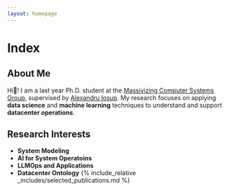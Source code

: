 ```yaml
---
layout: homepage
---
```

# Index

## About Me

Hi👋! I am a last year Ph.D. student at the <a href="https://atlarge-research.com/xchu/" target="_blank">Massivizing Computer Systems Group</a>, supervised by <a href="https://scholar.google.com/citations?user=7wwQ7twAAAAJ" target="_blank">Alexandru Iosup</a>. 
My research focuses on applying **data science** and **machine learning** techniques to understand and support **datacenter operations**.

## Research Interests
- **System Modeling**
- **AI for System Operatoins**
- **LLMOps and Applications**
- **Datacenter Ontology**
{% include_relative _includes/selected_publications.md %}




<br>